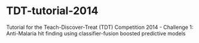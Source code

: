 TDT-tutorial-2014
=================

Tutorial for the Teach-Discover-Treat (TDT) Competition 2014 - Challenge 1: Anti-Malaria hit finding using classifier-fusion boosted predictive models
